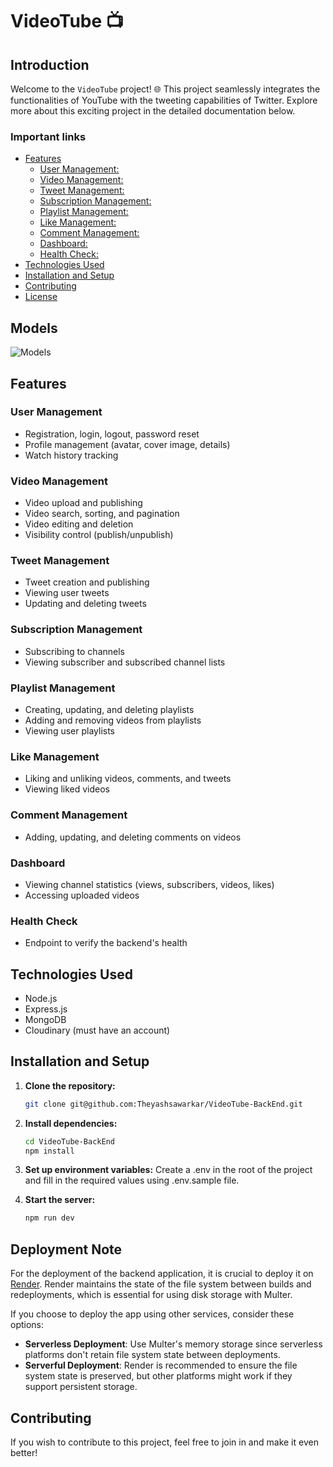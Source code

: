 
# VideoTube 📺

## Introduction

Welcome to the `VideoTube` project! 🌐
This project seamlessly integrates the functionalities of YouTube
with the tweeting capabilities of Twitter.
Explore more about this exciting project in the detailed documentation below.

### Important links
<!--toc:start-->

- [Features](#features)
  - [User Management:](#user-management)
  - [Video Management:](#video-management)
  - [Tweet Management:](#tweet-management)
  - [Subscription Management:](#subscription-management)
  - [Playlist Management:](#playlist-management)
  - [Like Management:](#like-management)
  - [Comment Management:](#comment-management)
  - [Dashboard:](#dashboard)
  - [Health Check:](#health-check)
- [Technologies Used](#technologies-used)
- [Installation and Setup](#installation-and-setup)
- [Contributing](#contributing)
- [License](#license)

<!--toc:end-->

## Models

![Models](https://github.com/user-attachments/assets/db9885c1-cd2e-424e-9e10-73f868d46861)

## Features

### User Management

  - Registration, login, logout, password reset
  - Profile management (avatar, cover image, details)
  - Watch history tracking

### Video Management

  - Video upload and publishing
  - Video search, sorting, and pagination
  - Video editing and deletion
  - Visibility control (publish/unpublish)

### Tweet Management

  - Tweet creation and publishing
  - Viewing user tweets
  - Updating and deleting tweets

### Subscription Management

  - Subscribing to channels
  - Viewing subscriber and subscribed channel lists

### Playlist Management

  - Creating, updating, and deleting playlists
  - Adding and removing videos from playlists
  - Viewing user playlists

### Like Management

  - Liking and unliking videos, comments, and tweets
  - Viewing liked videos

### Comment Management

  - Adding, updating, and deleting comments on videos

### Dashboard

  - Viewing channel statistics (views, subscribers, videos, likes)
  - Accessing uploaded videos

### Health Check

  - Endpoint to verify the backend's health

## Technologies Used

  - Node.js
  - Express.js
  - MongoDB
  - Cloudinary (must have an account)

## Installation and Setup

1. **Clone the repository:**

   ```bash
   git clone git@github.com:Theyashsawarkar/VideoTube-BackEnd.git
   ```

2. **Install dependencies:**

   ```bash
   cd VideoTube-BackEnd
   npm install
   ```

3. **Set up environment variables:**
   Create a .env in the root of the project and fill in the
   required values using .env.sample file.

4. **Start the server:**

   ```bash
   npm run dev
   ```

## Deployment Note

  For the deployment of the backend application, it is crucial to deploy it on [Render](https://render.com/). Render maintains the state of the file system between builds and redeployments, which is essential for using disk storage with Multer.

  If you choose to deploy the app using other services, consider these options:

  - **Serverless Deployment**: Use Multer's memory storage since serverless platforms don't retain file system state between deployments.
  - **Serverful Deployment**: Render is recommended to ensure the file system state is preserved, but other platforms might work if they support persistent storage.

## Contributing

  If you wish to contribute to this project,
  feel free to join in and make it even better!

